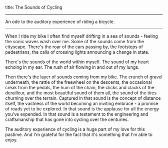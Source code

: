 title: The Sounds of Cycling

---

An ode to the auditory experience of riding a bicycle.

---

When I ride my bike I often find myself drifting in a sea of sounds - feeling
the sonic waves wash over me. Some of the sounds come from the cityscape.
There's the roar of the cars passing by, the footsteps of pedestrians, the calls
of crossing lights announcing a change in state.

There's the sounds of the world within myself. The sound of my heart echoing in
my ear. The rush of air flowing in and out of my lungs.
 
Then there's the layer of sounds coming from my bike. The crunch of gravel
underneath, the rattle of the freewheel on the descents, the occasional creak
from the pedals, the hum of the chain, the clicks and clacks of the derailleur,
and the most beautiful sound of them all, the sound of the tires churning over
the terrain. Captured in that sound is the concept of distance itself, the
vastness of the world becoming an inviting embrace - a promise of roads yet to
be explored. In that sound is the applause for all the energy you've expended.
In that sound is a testament to the engineering and craftsmanship that has gone
into cycling over the centuries.

The auditory experience of cycling is a huge part of my love for this pastime.
And I'm grateful for the fact that it's something that I'm able to enjoy.
